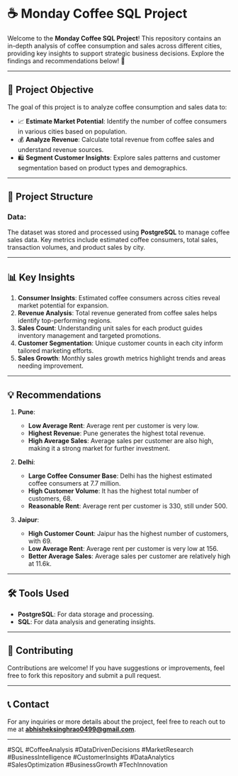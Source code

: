 # ☕ Monday Coffee SQL Project

Welcome to the **Monday Coffee SQL Project**! This repository contains an in-depth analysis of coffee consumption and sales across different cities, providing key insights to support strategic business decisions. Explore the findings and recommendations below! 🚀

---

## 🎯 Project Objective
The goal of this project is to analyze coffee consumption and sales data to:
- 📈 **Estimate Market Potential**: Identify the number of coffee consumers in various cities based on population.
- 💰 **Analyze Revenue**: Calculate total revenue from coffee sales and understand revenue sources.
- 🛍️ **Segment Customer Insights**: Explore sales patterns and customer segmentation based on product types and demographics.

---

## 📂 Project Structure

### **Data**: 
The dataset was stored and processed using **PostgreSQL** to manage coffee sales data. Key metrics include estimated coffee consumers, total sales, transaction volumes, and product sales by city.


---

## 📊 Key Insights

1. **Consumer Insights**: Estimated coffee consumers across cities reveal market potential for expansion.
2. **Revenue Analysis**: Total revenue generated from coffee sales helps identify top-performing regions.
3. **Sales Count**: Understanding unit sales for each product guides inventory management and targeted promotions.
4. **Customer Segmentation**: Unique customer counts in each city inform tailored marketing efforts.
5. **Sales Growth**: Monthly sales growth metrics highlight trends and areas needing improvement.

---

## 💡 Recommendations

1. **Pune**:
   - **Low Average Rent**: Average rent per customer is very low.
   - **Highest Revenue**: Pune generates the highest total revenue.
   - **High Average Sales**: Average sales per customer are also high, making it a strong market for further investment.

2. **Delhi**:
   - **Large Coffee Consumer Base**: Delhi has the highest estimated coffee consumers at 7.7 million.
   - **High Customer Volume**: It has the highest total number of customers, 68.
   - **Reasonable Rent**: Average rent per customer is 330, still under 500.

3. **Jaipur**:
   - **High Customer Count**: Jaipur has the highest number of customers, with 69.
   - **Low Average Rent**: Average rent per customer is very low at 156.
   - **Better Average Sales**: Average sales per customer are relatively high at 11.6k.

---

## 🛠️ Tools Used
- **PostgreSQL**: For data storage and processing.
- **SQL**: For data analysis and generating insights.

---

## 🤝 Contributing
Contributions are welcome! If you have suggestions or improvements, feel free to fork this repository and submit a pull request.

---

## 📞 Contact
For any inquiries or more details about the project, feel free to reach out to me at **abhisheksinghrao0499@gmail.com**.

---

#SQL #CoffeeAnalysis #DataDrivenDecisions #MarketResearch #BusinessIntelligence #CustomerInsights #DataAnalytics #SalesOptimization #BusinessGrowth #TechInnovation

